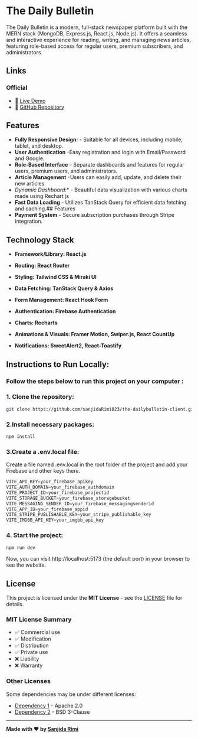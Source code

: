 # The Daily Bulletin

The Daily Bulletin is a modern, full-stack newspaper platform built with the MERN stack (MongoDB, Express.js, React.js, Node.js). It offers a seamless and interactive experience for reading, writing, and managing news articles, featuring role-based access for regular users, premium subscribers, and administrators.

## Links

### Official
- 🚀 [Live Demo](https://daily-bulletin-96f27.web.app)
- 🐙 [GitHub Repository](https://github.com/sanjidaRimi023/the-dailybulletin-client)
## Features

- **Fully Responsive Design:** - Suitable for all devices, including mobile, tablet, and desktop.
- **User Authentication** -Easy registration and login with Email/Password and Google.
-  **Role-Based Interface** - Separate dashboards and features for regular users, premium users, and administrators.
-  **Article Management** -Users can easily add, update, and delete their new articles
-  *Dynamic Dashboard:** - Beautiful data visualization with various charts made using Rechart js 
-  **Fast Data Loading** - Utilizes TanStack Query for efficient data fetching and caching.## Features
-  **Payment System** - Secure subscription purchases through Stripe integration.


## Technology Stack

- **Framework/Library: React.js**

- **Routing: React Router**

- **Styling: Tailwind CSS & Miraki UI**

- **Data Fetching: TanStack Query & Axios**

- **Form Management: React Hook Form**

- **Authentication: Firebase Authentication**

- **Charts: Recharts**

- **Animations & Visuals: Framer Motion, Swiper.js, React CountUp**

- **Notifications: SweetAlert2, React-Toastify**
## Instructions to Run Locally: 

### Follow the steps below to run this project on your computer :

### 1. Clone the repository:
```bash 
git clone https://github.com/sanjidaRimi023/the-dailybulletin-client.git
```

###  2.Install necessary packages:

```bash
npm install
```
### 3.Create a .env.local file:
Create a file named .env.local in the root folder of the project and add your Firebase and other keys there.


```javascript
VITE_API_KEY=your_firebase_apikey
VITE_AUTH_DOMAIN=your_firebase_authdomain
VITE_PROJECT_ID=your_firebase_projectid
VITE_STORAGE_BUCKET=your_firebase_storagebucket
VITE_MESSAGING_SENDER_ID=your_firebase_messagingsenderid
VITE_APP_ID=your_firebase_appid
VITE_STRIPE_PUBLISHABLE_KEY=your_stripe_publishable_key
VITE_IMGBB_API_KEY=your_imgbb_api_key
```

### 4. Start the project:

```bash
npm run dev
```

Now, you can visit http://localhost:5173 (the default port) in your browser to see the website.


## License

This project is licensed under the **MIT License** - see the [LICENSE](LICENSE) file for details.

### MIT License Summary

- ✅ Commercial use
- ✅ Modification
- ✅ Distribution
- ✅ Private use
- ❌ Liability
- ❌ Warranty

### Other Licenses

Some dependencies may be under different licenses:
- [Dependency 1](https://github.com/author/dep1) - Apache 2.0
- [Dependency 2](https://github.com/author/dep2) - BSD 3-Clause

---

**Made with ❤️ by [Sanjida Rimi](https://github.com/sanjidaRimi023)**






























